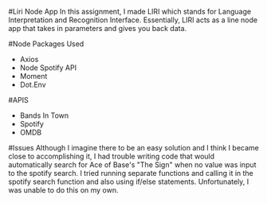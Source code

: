 #Liri Node App
In this assignment, I made LIRI which stands for Language Interpretation and Recognition Interface. Essentially, LIRI acts as a line node app that takes in parameters and gives you back data.

#Node Packages Used
* Axios
* Node Spotify API
* Moment
* Dot.Env

#APIS
* Bands In Town
* Spotify
* OMDB

#Issues
Although I imagine there to be an easy solution and I think I became close to accomplishing it, I had trouble writing code that would automatically search for Ace of Base's "The Sign" when no value was input to the spotify search. I tried running separate functions and calling it in the spotify search function and also using if/else statements. Unfortunately, I was unable to do this on my own.